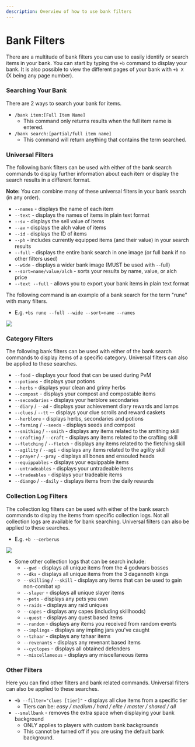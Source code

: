 ```yaml
---
description: Overview of how to use bank filters
---
```


# Bank Filters

There are a multitude of bank filters you can use to easily identify or search items in your bank. You can start by typing the `+b` command to display your bank. It is also possible to view the different pages of your bank with `+b X` (X being any page number).

### Searching Your Bank

There are 2 ways to search your bank for items.

* `/bank item:[Full Item Name]`
  * This command only returns results when the full item name is entered.
* `/bank search:[partial/full item name]`
  * This command will return anything that contains the term searched.

### Universal Filters

The following bank filters can be used with either of the bank search commands to display further information about each item or display the search results in a different format.

**Note:** You can combine many of these universal filters in your bank search (in any order).

* `--names` - displays the name of each item
* `--text` - displays the names of items in plain text format
* `--sv` - displays the sell value of items
* `--av` - displays the alch value of items
* `--id` - displays the ID of items
* `--ph` - includes currently equipped items (and their value) in your search results
* `--full` - displays the entire bank search in one image (or full bank if no other filters used)
* `--wide` - displays a wider bank image (MUST be used with --full)
* `--sort=name/value/alch` - sorts your results by name, value, or alch price
* `--text --full` - allows you to export your bank items in plain text format

The following command is an example of a bank search for the term "rune" with many filters.&#x20;

* E.g. `+bs rune --full --wide --sort=name --names`

![](../.gitbook/assets/rune\_search)

### Category Filters

The following bank filters can be used with either of the bank search commands to display items of a specific category. Universal filters can also be applied to these searches.

* `--food` - displays your food that can be used during PvM
* `--potions` - displays your potions
* `--herbs` - displays your clean and grimy herbs
* `--compost` - displays your compost and compostable items
* `--secondaries` - displays your herblore secondaries
* `--diary` / `--ad` - displays your achievement diary rewards and lamps
* `--clues` / `--tt` -- displays your clue scrolls and reward caskets
* `--herblore` - displays herbs, secondaries and potions
* `--farming` / `--seeds` - displays seeds and compost
* `--smithing` / `--smith` - displays any items related to the smithing skill
* `--crafting` / `--craft` - displays any items related to the crafting skill
* `--fletching` / `--fletch` - displays any items related to the fletching skill
* `--agility` / `--agi` - displays any items related to the agility skill
* `--prayer` / `--pray` - displays all bones and ensouled heads
* `--equippables` - displays your equippable items
* `--untradeables` - displays your untradeable items
* `--tradeables` - displays your tradeable items
* `--diango` / `--daily` - displays items from the daily rewards

### Collection Log Filters

The collection log filters can be used with either of the bank search commands to display the items from specific collection logs. Not all collection logs are available for bank searching. Universal filters can also be applied to these searches.

* E.g. `+b --cerberus`

![](../.gitbook/assets/cerberus\_bank.png)

* Some other collection logs that can be search include:
  * `--gwd` - displays all unique items from the 4 godwars bosses
  * `--dks` - displays all unique items from the 3 dagannoth kings
  * `--skilling` / `--skill` - displays any items that can be used to gain non-combat xp
  * `--slayer` - displays all unique slayer items
  * `--pets` - displays any pets you own
  * `--raids` - displays any raid uniques
  * `--capes` - displays any capes (including skillhoods)
  * `--quest` - displays any quest based items
  * `--random` - displays any items you received from random events
  * `--implings` - displays any impling jars you've caught
  * `--tzhaar` - displays any tzhaar items
  * `--revenants` - displays any revenant based items
  * `--cyclopes` - displays all obtained defenders
  * `--miscellaneous` - displays any miscellaneous items

### Other Filters

Here you can find other filters and bank related commands. Universal filters can also be applied to these searches.

* `+b --filter="clues [tier]"` - displays all clue items from a specific tier
  * Tiers can be: _easy / medium / hard / elite / master / shared / all_
* `--smallbank` - removes the extra space when displaying your bank background&#x20;
  * ONLY applies to players with custom bank backgrounds
  * This cannot be turned off if you are using the default bank background.
